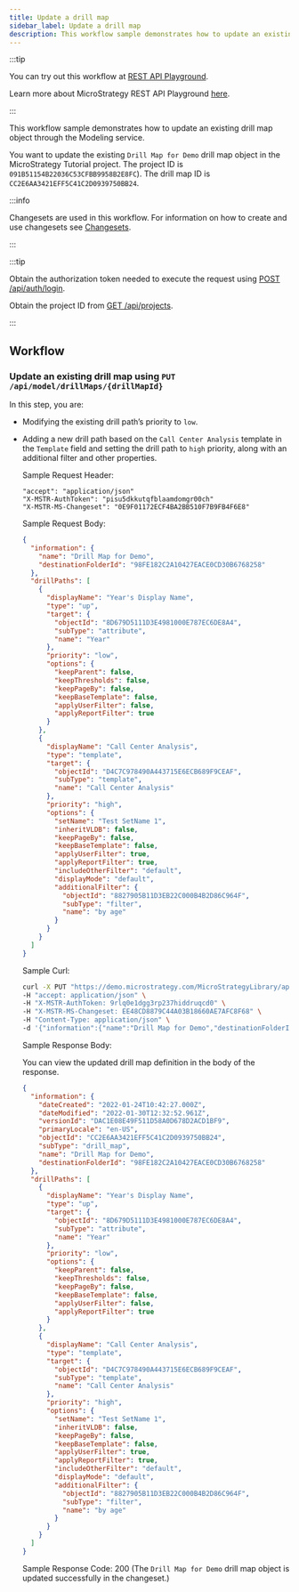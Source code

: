 ```yaml
---
title: Update a drill map
sidebar_label: Update a drill map
description: This workflow sample demonstrates how to update an existing drill map object through the Modeling service.
---
```


<Available since="2021 Update 6" />

:::tip

You can try out this workflow at [REST API Playground](https://www.postman.com/microstrategysdk/workspace/microstrategy-rest-api/folder/16131298-2b7a0f0c-2172-418a-93ec-e0f0a13fa741?ctx=documentation).

Learn more about MicroStrategy REST API Playground [here](/docs/getting-started/playground.md).

:::

This workflow sample demonstrates how to update an existing drill map object through the Modeling service.

You want to update the existing `Drill Map for Demo` drill map object in the MicroStrategy Tutorial project. The project ID is `091B51154B22036C53CFBB9958B2E8FC`). The drill map ID is `CC2E6AA3421EFF5C41C2D0939750BB24`.

:::info

Changesets are used in this workflow. For information on how to create and use changesets see [Changesets](/docs/common-workflows/modeling/changesets.md).

:::

:::tip

Obtain the authorization token needed to execute the request using [POST /api/auth/login](https://demo.microstrategy.com/MicroStrategyLibrary/api-docs/index.html#/Authentication/postLogin).

Obtain the project ID from [GET /api/projects](https://demo.microstrategy.com/MicroStrategyLibrary/api-docs/index.html#/Projects/getProjects_1).

:::

## Workflow

### Update an existing drill map using `PUT /api/model/drillMaps/{drillMapId}`

In this step, you are:

- Modifying the existing drill path’s priority to `low`.

- Adding a new drill path based on the `Call Center Analysis` template in the `Template` field and setting the drill path to `high` priority, along with an additional filter and other properties.

  Sample Request Header:

  ```http
  "accept": "application/json"
  "X-MSTR-AuthToken": "pisu5dkkutqfblaamdomgr00ch"
  "X-MSTR-MS-Changeset": "0E9F01172ECF4BA2BB510F7B9FB4F6E8"
  ```

  Sample Request Body:

  ```json
  {
    "information": {
      "name": "Drill Map for Demo",
      "destinationFolderId": "98FE182C2A10427EACE0CD30B6768258"
    },
    "drillPaths": [
      {
        "displayName": "Year's Display Name",
        "type": "up",
        "target": {
          "objectId": "8D679D5111D3E4981000E787EC6DE8A4",
          "subType": "attribute",
          "name": "Year"
        },
        "priority": "low",
        "options": {
          "keepParent": false,
          "keepThresholds": false,
          "keepPageBy": false,
          "keepBaseTemplate": false,
          "applyUserFilter": false,
          "applyReportFilter": true
        }
      },
      {
        "displayName": "Call Center Analysis",
        "type": "template",
        "target": {
          "objectId": "D4C7C978490A443715E6ECB689F9CEAF",
          "subType": "template",
          "name": "Call Center Analysis"
        },
        "priority": "high",
        "options": {
          "setName": "Test SetName 1",
          "inheritVLDB": false,
          "keepPageBy": false,
          "keepBaseTemplate": false,
          "applyUserFilter": true,
          "applyReportFilter": true,
          "includeOtherFilter": "default",
          "displayMode": "default",
          "additionalFilter": {
            "objectId": "8827905B11D3EB22C000B4B2D86C964F",
            "subType": "filter",
            "name": "by age"
          }
        }
      }
    ]
  }
  ```

  Sample Curl:

  ```bash
  curl -X PUT "https://demo.microstrategy.com/MicroStrategyLibrary/api/model/drillMaps/CC2E6AA3421EFF5C41C2D0939750BB24" \
  -H "accept: application/json" \
  -H "X-MSTR-AuthToken: 9rlq0e1dgg3rp237hiddruqcd0" \
  -H "X-MSTR-MS-Changeset: EE48CD8879C44A03B18660AE7AFC8F68" \
  -H "Content-Type: application/json" \
  -d '{"information":{"name":"Drill Map for Demo","destinationFolderId":"98FE182C2A10427EACE0CD30B6768258"},"drillPaths":[{"displayName":"Year"s Display Name","type":"up","target":{"objectId":"8D679D5111D3E4981000E787EC6DE8A4","subType":"attribute","name":"Year"},"priority":"low","options":{"keepParent":false,"keepThresholds":false,"keepPageBy":false,"keepBaseTemplate":false,"applyUserFilter":false,"applyReportFilter":true}},{"displayName":"Call Center Analysis","type":"template","target":{"objectId":"D4C7C978490A443715E6ECB689F9CEAF","subType":"template","name":"Call Center Analysis"},"priority":"high","options":{"setName":"Test Set Name 1","inheritVLDB":false,"keepPageBy":false,"keepBaseTemplate":false,"applyUserFilter":true,"applyReportFilter":true,"includeOtherFilter":"default","displayMode":"default","additionalFilter":{"objectId":"8827905B11D3EB22C000B4B2D86C964F","subType":"filter","name":"by age"}}}]}'
  ```

  Sample Response Body:

  You can view the updated drill map definition in the body of the response.

  ```json
  {
    "information": {
      "dateCreated": "2022-01-24T10:42:27.000Z",
      "dateModified": "2022-01-30T12:32:52.961Z",
      "versionId": "DAC1E08E49F511D58A0D678D2ACD1BF9",
      "primaryLocale": "en-US",
      "objectId": "CC2E6AA3421EFF5C41C2D0939750BB24",
      "subType": "drill_map",
      "name": "Drill Map for Demo",
      "destinationFolderId": "98FE182C2A10427EACE0CD30B6768258"
    },
    "drillPaths": [
      {
        "displayName": "Year's Display Name",
        "type": "up",
        "target": {
          "objectId": "8D679D5111D3E4981000E787EC6DE8A4",
          "subType": "attribute",
          "name": "Year"
        },
        "priority": "low",
        "options": {
          "keepParent": false,
          "keepThresholds": false,
          "keepPageBy": false,
          "keepBaseTemplate": false,
          "applyUserFilter": false,
          "applyReportFilter": true
        }
      },
      {
        "displayName": "Call Center Analysis",
        "type": "template",
        "target": {
          "objectId": "D4C7C978490A443715E6ECB689F9CEAF",
          "subType": "template",
          "name": "Call Center Analysis"
        },
        "priority": "high",
        "options": {
          "setName": "Test SetName 1",
          "inheritVLDB": false,
          "keepPageBy": false,
          "keepBaseTemplate": false,
          "applyUserFilter": true,
          "applyReportFilter": true,
          "includeOtherFilter": "default",
          "displayMode": "default",
          "additionalFilter": {
            "objectId": "8827905B11D3EB22C000B4B2D86C964F",
            "subType": "filter",
            "name": "by age"
          }
        }
      }
    ]
  }
  ```

  Sample Response Code: 200 (The `Drill Map for Demo` drill map object is updated successfully in the changeset.)
